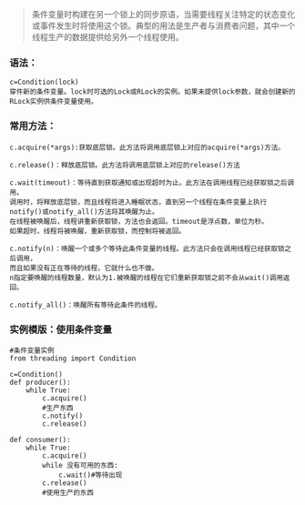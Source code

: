 > 条件变量时构建在另一个锁上的同步原语，当需要线程关注特定的状态变化或事件发生时将使用这个锁。典型的用法是生产者与消费者问题，其中一个线程生产的数据提供给另外一个线程使用。

### 语法：

```
c=Condition(lock)
穿件新的条件变量。lock时可选的Lock或RLock的实例。如果未提供lock参数，就会创建新的RLock实例供条件变量使用。
```

### 常用方法：

```
c.acquire(*args):获取底层锁。此方法将调用底层锁上对应的acquire(*args)方法。

c.release()：释放底层锁。此方法将调用底层锁上对应的release()方法

c.wait(timeout)：等待直到获取通知或出现超时为止。此方法在调用线程已经获取锁之后调用。
调用时，将释放底层锁，而且线程将进入睡眠状态，直到另一个线程在条件变量上执行notify()或notify_all()方法将其唤醒为止。
在线程被唤醒后，线程讲重新获取锁，方法也会返回。timeout是浮点数，单位为秒。
如果超时，线程将被唤醒，重新获取锁，而控制将被返回。

c.notify(n)：唤醒一个或多个等待此条件变量的线程。此方法只会在调用线程已经获取锁之后调用，
而且如果没有正在等待的线程，它就什么也不做。
n指定要唤醒的线程数量，默认为1.被唤醒的线程在它们重新获取锁之前不会从wait()调用返回。

c.notify_all()：唤醒所有等待此条件的线程。
```

### 实例模版：使用条件变量

```
#条件变量实例
from threading import Condition

c=Condition()
def producer():
    while True:
        c.acquire()
        #生产东西
        c.notify()
        c.release()
        
def consumer():
    while True:
        c.acquire()
        while 没有可用的东西:
            c.wait()#等待出现
        c.release()
        #使用生产的东西
        
```



